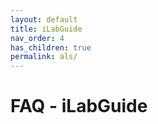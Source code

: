 ```yaml
---
layout: default
title: iLabGuide
nav_order: 4
has_children: true
permalink: als/
---
```


# FAQ - iLabGuide
